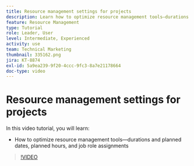 ```yaml
---
title: Resource management settings for projects
description: Learn how to optimize resource management tools—durations and planned dates, planned hours, and job role assignments.
feature: Resource Management
type: Tutorial
role: Leader, User
level: Intermediate, Experienced
activity: use
team: Technical Marketing
thumbnail: 335162.png
jira: KT-8874
exl-id: 5a9ea239-9f20-4ccc-9fc3-8a7e21178664
doc-type: video
---
```

# Resource management settings for projects

In this video tutorial, you will learn:

* How to optimize resource management tools—durations and planned dates, planned hours, and job role assignments

>[!VIDEO](https://video.tv.adobe.com/v/335162/?quality=12&learn=on&enablevpops)
